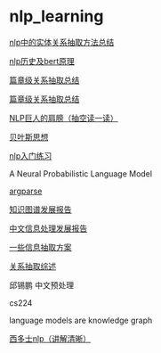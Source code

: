 # nlp_learning
[nlp中的实体关系抽取方法总结](https://blog.csdn.net/qq_27590277/article/details/107133347)


[nlp历史及bert原理](https://blog.csdn.net/jiaowoshouzi/article/details/89073944)

[篇章级关系抽取总结](https://blog.csdn.net/eagleuniversityeye/article/details/107455768)

[篇章级关系抽取总结](https://blog.csdn.net/qq_38556984/article/details/108853453)

[NLP巨人的肩膀（抽空读一读）](https://zhuanlan.zhihu.com/p/50443871)

[贝叶斯思想](https://blog.csdn.net/u012845311/article/details/73549585)

[nlp入门练习](https://github.com/FudanNLP/nlp-beginner)

A Neural Probabilistic Language Model

[argparse](https://zhuanlan.zhihu.com/p/56922793)

[知识图谱发展报告](http://cips-upload.bj.bcebos.com/KGDevReport2018.pdf) 

[中文信息处理发展报告](http://cips-upload.bj.bcebos.com/cips2016.pdf)

[一些信息抽取方案](https://blog.csdn.net/u010159842/article/details/110531426)

[关系抽取综述](https://arxiv.org/pdf/2004.03186.pdf)

邱锡鹏 中文预处理

cs224

language models are knowledge graph

[西多士nlp（讲解清晰）](https://www.cnblogs.com/sandwichnlp/)
